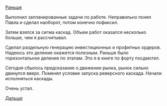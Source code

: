 [Раньше](2016.05.26.md)

Выполнил запланированные задачи по работе.
Неправильно понял Павла и сделал наоборот, потом конечно пофиксил.

Затем взялся за сигма каскад.
Объем работ оказался несколько больше, чем я рассчитывал.

Сделал раздельную генерацию инвестиционных и профитных ордеров. Надеюсь это деление окажется полезным. Раньше было горизонтальное деление по этапам.
Это я в книге по форту посдмотел.

Сегодня сбылось предсказание о движении рынка, рынок сильно двинулся вверх.
Поменял условие запуска реверсного каскада.
Начали исполняться каскады.

Очень устал.

[Дальше](2016.05.30.md)